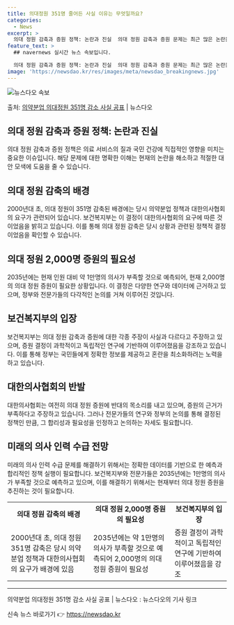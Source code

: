 ```yaml
---
title: 의대정원 351명 줄어든 사실 이유는 무엇일까요?
categories:
  - News
excerpt: >
  의대 정원 감축과 증원 정책: 논란과 진실  의대 정원 감축과 증원 문제는 최근 많은 논란을 일으키고 있습니…
feature_text: >
  ## navernews 실시간 뉴스 속보입니다.

  의대 정원 감축과 증원 정책: 논란과 진실  의대 정원 감축과 증원 문제는 최근 많은 논란을 일으키고 있습니…
image: 'https://newsdao.kr/res/images/meta/newsdao_breakingnews.jpg'
---
```


![뉴스다오 속보](https://newsdao.kr/res/images/meta/newsdao_breakingnews.jpg)

<p>출처: <a href="https://newsdao.kr/4517" rel="dofollow">의약분업 의대정원 351명 감소 사실 공표</a> | 뉴스다오</p>

<h2 data-ke-size="size26">의대 정원 감축과 증원 정책: 논란과 진실</h2>
<p data-ke-size="size16">의대 정원 감축과 증원 정책은 의료 서비스의 질과 국민 건강에 직접적인 영향을 미치는 중요한 이슈입니다. 해당 문제에 대한 명확한 이해는 현재의 논란을 해소하고 적절한 대안 모색에 도움을 줄 수 있습니다.</p>

<h2 data-ke-size="size24">의대 정원 감축의 배경</h2>
<p data-ke-size="size16">2000년대 초, 의대 정원이 351명 감축된 배경에는 당시 의약분업 정책과 대한의사협회의 요구가 관련되어 있습니다. 보건복지부는 이 결정이 대한의사협회의 요구에 따른 것이었음을 밝히고 있습니다. 이를 통해 의대 정원 감축은 당시 상황과 관련된 정책적 결정이었음을 확인할 수 있습니다.</p>

<h2 data-ke-size="size24">의대 정원 2,000명 증원의 필요성</h2>
<p data-ke-size="size16">2035년에는 현재 인원 대비 약 1만명의 의사가 부족할 것으로 예측되어, 현재 2,000명의 의대 정원 증원이 필요한 상황입니다. 이 결정은 다양한 연구와 데이터에 근거하고 있으며, 정부와 전문가들의 다각적인 논의를 거쳐 이루어진 것입니다.</p>

<h2 data-ke-size="size24">보건복지부의 입장</h2>
<p data-ke-size="size16">보건복지부는 의대 정원 감축과 증원에 대한 각종 주장이 사실과 다르다고 주장하고 있으며, 증원 결정이 과학적이고 독립적인 연구에 기반하여 이루어졌음을 강조하고 있습니다. 이를 통해 정부는 국민들에게 정확한 정보를 제공하고 혼란을 최소화하려는 노력을 하고 있습니다.</p>

<h2 data-ke-size="size24">대한의사협회의 반발</h2>
<p data-ke-size="size16">대한의사협회는 여전히 의대 정원 증원에 반대의 목소리를 내고 있으며, 증원의 근거가 부족하다고 주장하고 있습니다. 그러나 전문가들의 연구와 정부의 논의를 통해 결정된 정책인 만큼, 그 합리성과 필요성을 인정하고 논의하는 자세도 필요합니다.</p>

<h2 data-ke-size="size24">미래의 의사 인력 수급 전망</h2>
<p data-ke-size="size16">미래의 의사 인력 수급 문제를 해결하기 위해서는 정확한 데이터를 기반으로 한 예측과 합리적인 정책 실행이 필요합니다. 보건복지부와 전문가들은 2035년에는 1만명의 의사가 부족할 것으로 예측하고 있으며, 이를 해결하기 위해서는 현재부터 의대 정원 증원을 추진하는 것이 필요합니다.</p>

<table>
  <tr>
    <td style="text-align: center; height: 17px;"><b>의대 정원 감축의 배경</b></td>
    <td style="text-align: center; height: 17px;"><b>의대 정원 2,000명 증원의 필요성</b></td>
    <td style="text-align: center; height: 17px;"><b>보건복지부의 입장</b></td>
  </tr>
  <tr>
    <td>2000년대 초, 의대 정원 351명 감축은 당시 의약분업 정책과 대한의사협회의 요구가 배경에 있음</td>
    <td>2035년에는 약 1만명의 의사가 부족할 것으로 예측되어 2,000명의 의대 정원 증원이 필요성</td>
    <td>증원 결정이 과학적이고 독립적인 연구에 기반하여 이루어졌음을 강조</td>
  </tr>
</table>

<hr>
<p data-ke-size="size16">의약분업 의대정원 351명 감소 사실 공표 | 뉴스다오  : 뉴스다오의 기사 링크</p> 

신속 뉴스 바로가기 👉 <a href="https://newsdao.kr" rel="dofollow">https://newsdao.kr</a>


